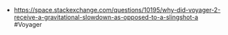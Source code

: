 - https://space.stackexchange.com/questions/10195/why-did-voyager-2-receive-a-gravitational-slowdown-as-opposed-to-a-slingshot-a #Voyager